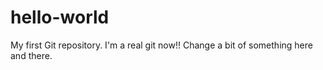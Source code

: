 # hello-world
My first Git repository. I'm a real git now!!
Change a bit of something here and there.

